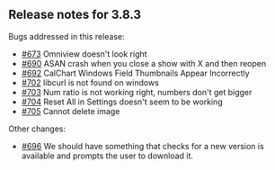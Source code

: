 ## Release notes for 3.8.3

Bugs addressed in this release:

* [#673](../../issues/673) Omniview doesn't look right
* [#690](../../issues/690) ASAN crash when you close a show with X and then reopen
* [#692](../../issues/692) CalChart Windows Field Thumbnails Appear Incorrectly
* [#702](../../issues/702) libcurl is not found on windows
* [#703](../../issues/703) Num ratio is not working right, numbers don't get bigger
* [#704](../../issues/704) Reset All in Settings doesn't seem to be working
* [#705](../../issues/705) Cannot delete image

Other changes:

* [#696](../../issues/696) We should have something that checks for a new version is available and prompts the user to download it.

